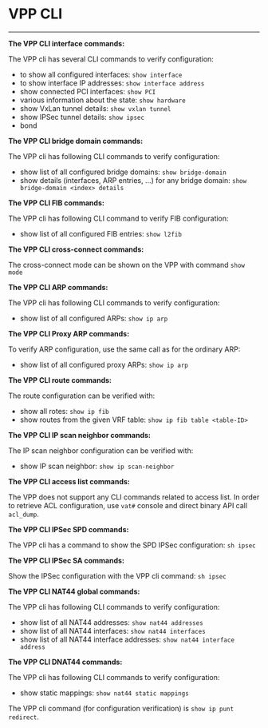 # VPP CLI

---

**The VPP CLI interface commands:** 

The VPP cli has several CLI commands to verify configuration:

- to show all configured interfaces: `show interface`
- to show interface IP addresses: `show interface address`
- show connected PCI interfaces: `show PCI`
- various information about the state: `show hardware`
- show VxLan tunnel details: `show vxlan tunnel`
- show IPSec tunnel details: `show ipsec`
- bond

**The VPP CLI bridge domain commands:** 

The VPP cli has following CLI commands to verify configuration:

- show list of all configured bridge domains: `show bridge-domain`
- show details (interfaces, ARP entries, ...) for any bridge domain: `show bridge-domain <index> details`

**The VPP CLI FIB commands:**

The VPP cli has following CLI command to verify FIB configuration:

- show list of all configured FIB entries: `show l2fib`

**The VPP CLI cross-connect commands:**

The cross-connect mode can be shown on the VPP with command `show mode`

**The VPP CLI ARP commands:**

The VPP cli has following CLI commands to verify configuration:
- show list of all configured ARPs: `show ip arp`

**The VPP CLI Proxy ARP commands:**

To verify ARP configuration, use the same call as for the ordinary ARP:

- show list of all configured proxy ARPs: `show ip arp`
 
**The VPP CLI route commands:**
 
The route configuration can be verified with:

- show all rotes: `show ip fib`
- show routes from the given VRF table: `show ip fib table <table-ID>` 

**The VPP CLI IP scan neighbor commands:**

The IP scan neighbor configuration can be verified with:

- show IP scan neighbor: `show ip scan-neighbor`

**The VPP CLI access list commands:**

The VPP does not support any CLI commands related to access list. 
In order to retrieve ACL configuration, use `vat#` console and direct binary API call `acl_dump`.    

**The VPP CLI IPSec SPD commands:**

The VPP cli has a command to show the SPD IPSec configuration: `sh ipsec`

**The VPP CLI IPSec SA commands:**

Show the IPSec configuration with the VPP cli command: `sh ipsec`

**The VPP CLI NAT44 global commands:** 

The VPP cli has following CLI commands to verify configuration:

- show list of all NAT44 addresses: `show nat44 addresses`
- show list of all NAT44 interfaces: `show nat44 interfaces`
- show list of all NAT44 interface addresses: `show nat44 interface address`

**The VPP CLI DNAT44 commands:** 

The VPP cli has following CLI commands to verify configuration:

- show static mappings: `show nat44 static mappings`

The VPP cli command (for configuration verification) is `show ip punt redirect`. 
